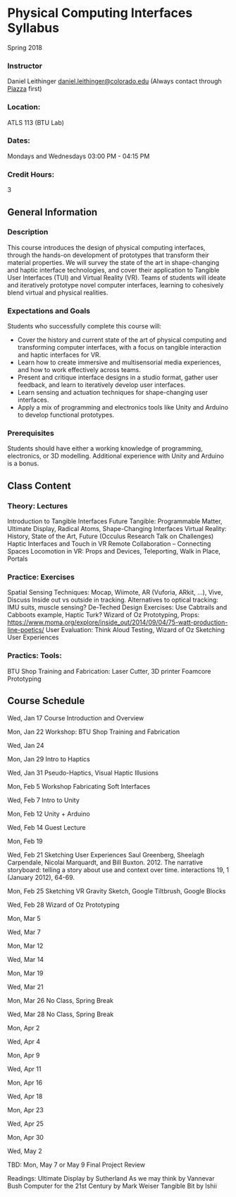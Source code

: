 # Physical Computing Interfaces Syllabus
Spring 2018

### Instructor
Daniel Leithinger daniel.leithinger@colorado.edu	(Always contact through [Piazza](piazza.com/colorado/spring2018/atls4519009atls5519009csci4830015csci7000015) first)

### Location: 
ATLS 113 (BTU Lab)

### Dates:
Mondays and Wednesdays 03:00 PM - 04:15 PM 

### Credit Hours:
3

## General Information
### Description
This course introduces the design of physical computing interfaces, through the hands-on development of prototypes that transform their material properties. We will survey the state of the art in shape-changing and haptic interface technologies, and cover their application to Tangible User Interfaces (TUI) and Virtual Reality (VR). Teams of students will ideate and iteratively prototype novel computer interfaces, learning to cohesively blend virtual and physical realities.

### Expectations and Goals
Students who successfully complete this course will:
*	Cover the history and current state of the art of physical computing and transforming computer interfaces, with a focus on tangible interaction and haptic interfaces for VR.
*	Learn how to create immersive and multisensorial media experiences, and how to work effectively across teams.
*	Present and critique interface designs in a studio format, gather user feedback, and learn to iteratively develop user interfaces.
*	Learn sensing and actuation techniques for shape-changing user interfaces.
*	Apply a mix of programming and electronics tools like Unity and Arduino to develop functional prototypes.


### Prerequisites
Students should have either a working knowledge of programming, electronics, or 3D modelling. Additional experience with Unity and Arduino is a bonus.

## Class Content
### Theory: Lectures
Introduction to Tangible Interfaces
Future Tangible: Programmable Matter, Ultimate Display, Radical Atoms, Shape-Changing Interfaces
Virtual Reality: History, State of the Art, Future (Occulus Research Talk on Challenges)
Haptic Interfaces and Touch in VR
Remote Collaboration – Connecting Spaces
Locomotion in VR: Props and Devices, Teleporting, Walk in Place, Portals
### Practice: Exercises
Spatial Sensing Techniques: Mocap, Wiimote, AR (Vuforia, ARkit, …), Vive, Discuss Inside out vs outside in tracking. Alternatives to optical tracking: IMU suits, muscle sensing?
De-Teched Design Exercises: Use Cabtrails and Cabboots example, Haptic Turk? Wizard of Oz Prototyping, Props: https://www.moma.org/explore/inside_out/2014/09/04/75-watt-production-line-poetics/
User Evaluation: Think Aloud Testing, Wizard of Oz 
Sketching User Experiences
### Practics: Tools:
BTU Shop Training and Fabrication: Laser Cutter, 3D printer
Foamcore Prototyping

## Course Schedule
Wed, Jan 17	
Course Introduction and Overview

Mon, Jan 22	
Workshop: BTU Shop Training and Fabrication	

Wed, Jan 24			

Mon, Jan 29	Intro to Haptics		

Wed, Jan 31	Pseudo-Haptics, Visual Haptic Illusions		

Mon, Feb 5	Workshop Fabricating Soft Interfaces		

Wed, Feb 7	Intro to Unity		

Mon, Feb 12	Unity + Arduino		

Wed, Feb 14	Guest Lecture		

Mon, Feb 19		

Wed, Feb 21	Sketching User Experiences	Saul Greenberg, Sheelagh Carpendale, Nicolai Marquardt, and Bill Buxton. 2012. The narrative storyboard: telling a story about use and context over time. interactions 19, 1 (January 2012), 64-69.	

Mon, Feb 25	Sketching VR	Gravity Sketch, Google Tiltbrush, Google Blocks	

Wed, Feb 28	Wizard of Oz Prototyping

Mon, Mar 5			

Wed, Mar 7			

Mon, Mar 12			

Wed, Mar 14			

Mon, Mar 19			

Wed, Mar 21			

Mon, Mar 26	No Class, Spring Break		

Wed, Mar 28	No Class, Spring Break		

Mon, Apr 2			

Wed, Apr 4			

Mon, Apr 9			

Wed, Apr 11			

Mon, Apr 16			

Wed, Apr 18			

Mon, Apr 23			

Wed, Apr 25			

Mon, Apr 30			

Wed, May 2			

TBD: Mon, May 7 or May 9	Final Project Review		

Readings:
Ultimate Display by Sutherland
As we may think by Vannevar Bush
Computer for the 21st Century by Mark Weiser
Tangible Bit by Ishii
